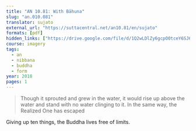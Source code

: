 ```yaml
---
title: "AN 10.81: With Bāhuna"
slug: "an.010.081"
translator: sujato
external_url: "https://suttacentral.net/an10.81/en/sujato"
formats: [pdf]
hidden_links: ["https://drive.google.com/file/d/1Q2wLDlZy6gcpO0tceY6SJ6Tl4SZ93Gix"]
course: imagery
tags:
  - an
  - nibbana
  - buddha
  - form
year: 2018
pages: 1
---
```


> Though it sprouted and grew in the water, it would rise up above the water and stand with no water clinging to it. In the same way, the Realized One has escaped

Giving up ten things, the Buddha lives free of limits.

